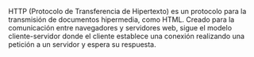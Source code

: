 HTTP (Protocolo de Transferencia de Hipertexto) es un protocolo para la transmisión de documentos hipermedia, como HTML. Creado para la comunicación entre navegadores y servidores web, sigue el modelo cliente-servidor donde el cliente establece una conexión realizando una petición a un servidor y espera su respuesta.
